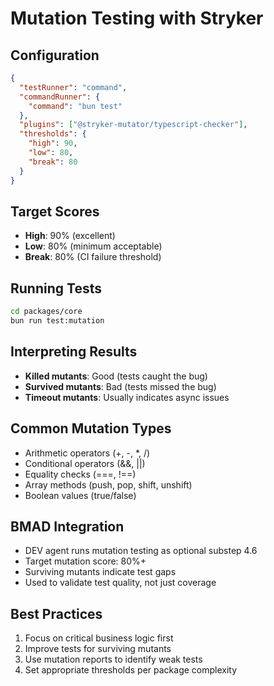 # Mutation Testing with Stryker

## Configuration

```json
{
  "testRunner": "command",
  "commandRunner": {
    "command": "bun test"
  },
  "plugins": ["@stryker-mutator/typescript-checker"],
  "thresholds": {
    "high": 90,
    "low": 80,
    "break": 80
  }
}
```

## Target Scores

- **High**: 90% (excellent)
- **Low**: 80% (minimum acceptable)
- **Break**: 80% (CI failure threshold)

## Running Tests

```bash
cd packages/core
bun run test:mutation
```

## Interpreting Results

- **Killed mutants**: Good (tests caught the bug)
- **Survived mutants**: Bad (tests missed the bug)
- **Timeout mutants**: Usually indicates async issues

## Common Mutation Types

- Arithmetic operators (+, -, \*, /)
- Conditional operators (&&, ||)
- Equality checks (===, !==)
- Array methods (push, pop, shift, unshift)
- Boolean values (true/false)

## BMAD Integration

- DEV agent runs mutation testing as optional substep 4.6
- Target mutation score: 80%+
- Surviving mutants indicate test gaps
- Used to validate test quality, not just coverage

## Best Practices

1. Focus on critical business logic first
2. Improve tests for surviving mutants
3. Use mutation reports to identify weak tests
4. Set appropriate thresholds per package complexity
